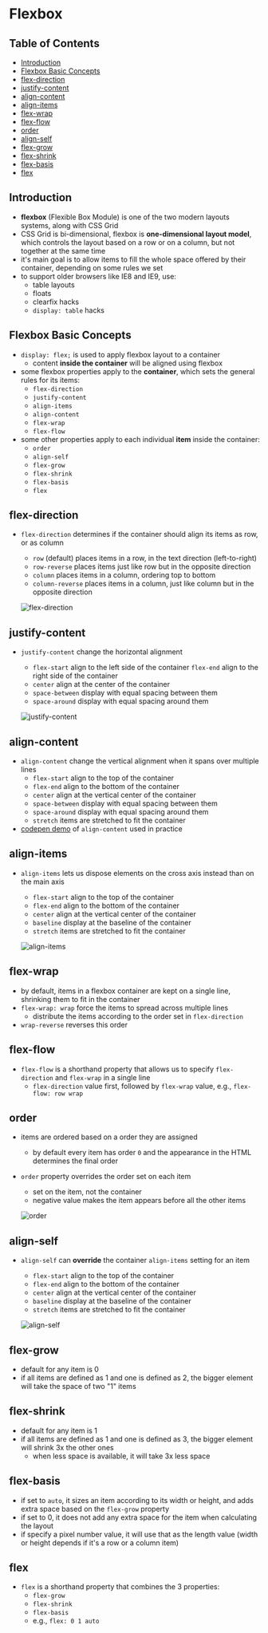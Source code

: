 # Flexbox

## Table of Contents <!-- omit in toc -->

- [Introduction](#introduction)
- [Flexbox Basic Concepts](#flexbox-basic-concepts)
- [flex-direction](#flex-direction)
- [justify-content](#justify-content)
- [align-content](#align-content)
- [align-items](#align-items)
- [flex-wrap](#flex-wrap)
- [flex-flow](#flex-flow)
- [order](#order)
- [align-self](#align-self)
- [flex-grow](#flex-grow)
- [flex-shrink](#flex-shrink)
- [flex-basis](#flex-basis)
- [flex](#flex)


## Introduction

- **flexbox** (Flexible Box Module) is one of the two modern layouts systems, along with CSS Grid
- CSS Grid is bi-dimensional, flexbox is **one-dimensional layout model**, which controls the layout based on a row or on a column, but not together at the same time
- it's main goal is to allow items to fill the whole space offered by their container, depending on some rules we set
- to support older browsers like IE8 and IE9, use:
  - table layouts
  - floats
  - clearfix hacks
  - `display: table` hacks


## Flexbox Basic Concepts

- `display: flex;` is used to apply flexbox layout to a container
  - content **inside the container** will be aligned using flexbox
- some flexbox properties apply to the **container**, which sets the general rules for its items:
  - `flex-direction`
  - `justify-content`
  - `align-items`
  - `align-content`
  - `flex-wrap`
  - `flex-flow`
- some other properties apply to each individual **item** inside the container:
  - `order`
  - `align-self`
  - `flex-grow`
  - `flex-shrink`
  - `flex-basis`
  - `flex`


## flex-direction

- `flex-direction` determines if the container should align its items as row, or as column
  - `row` (default) places items in a row, in the text direction (left-to-right)
  - `row-reverse` places items just like row but in the opposite direction
  - `column` places items in a column, ordering top to bottom
  - `column-reverse` places items in a column, just like column but in the opposite direction
  
  ![flex-direction](./img/flex-direction.png)


## justify-content

- `justify-content` change the horizontal alignment
  - `flex-start` align to the left side of the container
  `flex-end` align to the right side of the container
  - `center` align at the center of the container
  - `space-between` display with equal spacing between them
  - `space-around` display with equal spacing around them

  ![justify-content](./img/justify-content.png)


## align-content

- `align-content` change the vertical alignment when it spans over multiple lines
  - `flex-start` align to the top of the container
  - `flex-end` align to the bottom of the container
  - `center` align at the vertical center of the container
  - `space-between` display with equal spacing between them
  - `space-around` display with equal spacing around them
  - `stretch` items are stretched to fit the container
- [codepen demo](https://codepen.io/HugoGiraudel/pen/1caa1ef0857a023d0561b5223abef75d) of `align-content` used in practice


## align-items

- `align-items` lets us dispose elements on the cross axis instead than on the main axis
  - `flex-start` align to the top of the container
  - `flex-end` align to the bottom of the container
  - `center` align at the vertical center of the container
  - `baseline` display at the baseline of the container
  - `stretch` items are stretched to fit the container

  ![align-items](./img/align-items.png)


## flex-wrap

- by default, items in a flexbox container are kept on a single line, shrinking them to fit in the container
- `flex-wrap: wrap` force the items to spread across multiple lines
  - distribute the items according to the order set in `flex-direction`
- `wrap-reverse` reverses this order


## flex-flow

- `flex-flow` is a shorthand property that allows us to specify `flex-direction` and `flex-wrap` in a single line
  - `flex-direction` value first, followed by `flex-wrap` value, e.g., `flex-flow: row wrap`


## order

- items are ordered based on a order they are assigned
  - by default every item has order `0` and the appearance in the HTML determines the final order
- `order` property overrides the order set on each item
  - set on the item, not the container
  - negative value makes the item appears before all the other items

  ![order](./img/order.png)


## align-self

- `align-self` can **override** the container `align-items` setting for an item
  - `flex-start` align to the top of the container
  - `flex-end` align to the bottom of the container
  - `center` align at the vertical center of the container
  - `baseline` display at the baseline of the container
  - `stretch` items are stretched to fit the container

  ![align-self](./img/align-self.png)


## flex-grow

- default for any item is 0
- if all items are defined as 1 and one is defined as 2, the bigger element will take the space of two "1" items


## flex-shrink

- default for any item is 1
- if all items are defined as 1 and one is defined as 3, the bigger element will shrink 3x the other ones
  - when less space is available, it will take 3x less space


## flex-basis

- if set to `auto`, it sizes an item according to its width or height, and adds extra space based on the `flex-grow` property
- if set to 0, it does not add any extra space for the item when calculating the layout
- if specify a pixel number value, it will use that as the length value (width or height depends if it's a row or a column item)


## flex

- `flex` is a shorthand property that combines the 3 properties:
  - `flex-grow`
  - `flex-shrink`
  - `flex-basis`
  - e.g., `flex: 0 1 auto`
